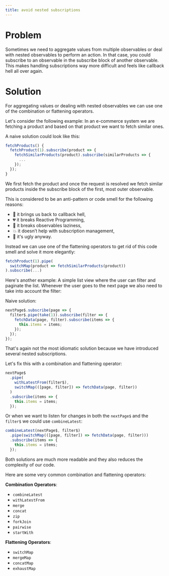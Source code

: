 ```yaml
---
title: avoid nested subscriptions
---
```


# Problem

Sometimes we need to aggregate values from multiple observables or deal with nested observables to perform an action. In that case, you could  subscribe to an observable in the subscribe block of another observable. This makes handling subscriptions way more difficult and feels like callback hell all over again.

# Solution

For aggregating values or dealing with nested observables we can use one of the combination or flattening operators.

Let's consider the following example: In an e-commerce system we are fetching a product and based on that product we want to fetch similar ones.

A naive solution could look like this:

```javascript
fetchProducts() {
  fetchProduct(1).subscribe(product => {
    fetchSimilarProducts(product).subscribe(similarProducts => {
      ...
    });
  });
}
```

We first fetch the product and once the request is resolved we fetch similar products inside the subscribe block of the first, most outer observable.

This is considered to be an anti-pattern or code smell for the following reasons:
- 👹 it brings us back to callback hell,
- 💔 it breaks Reactive Programming,
- 🐢 it breaks observables laziness,
- 💥 it doesn’t help with subscription management,
- 🤢 it's ugly anyway.

Instead we can use one of the flattening operators to get rid of this code smell and solve it more elegantly:

```ts
fetchProduct(1).pipe(
  switchMap(product => fetchSimilarProducts(product))
).subscribe(...)
```

Here's another example: A simple list view where the user can filter and paginate the list. Whenever the user goes to the next page we also need to take into account the filter:

Naive solution:

```ts
nextPage$.subscribe(page => {
  filter$.pipe(take(1)).subscribe(filter => {
    fetchData(page, filter).subscribe(items => {
      this.items = items;
    });
  });
});
```

That's again not the most idiomatic solution because we have introduced several nested subscriptions.

Let's fix this with a combination and flattening operator:

```ts
nextPage$
  .pipe(
    withLatestFrom(filter$),
    switchMap(([page, filter]) => fetchData(page, filter))
  )
  .subscribe(items => {
    this.items = items;
  });
```

Or when we want to listen for changes in both the `nextPage$` and the `filter$` we could use `combineLatest`:

```ts
combineLatest(nextPage$, filter$)
  .pipe(switchMap(([page, filter]) => fetchData(page, filter)))
  .subscribe(items => {
    this.items = items;
  });
```

Both solutions are much more readable and they also reduces the complexity of our code.

Here are some very common combination and flattening operators:

**Combination Operators**:

- `combineLatest`
- `withLatestFrom`
- `merge`
- `concat`
- `zip`
- `forkJoin`
- `pairwise`
- `startWith`

**Flattening Operators**:

- `switchMap`
- `mergeMap`
- `concatMap`
- `exhaustMap`
